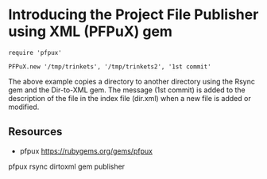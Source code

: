 # Introducing the Project File Publisher using XML (PFPuX) gem

    require 'pfpux'

    PFPuX.new '/tmp/trinkets', '/tmp/trinkets2', '1st commit'

The above example copies a directory to another directory using the Rsync gem and the Dir-to-XML gem. The message (1st commit) is added to the description of the file in the index file (dir.xml) when a new file is added or modified.

## Resources

* pfpux https://rubygems.org/gems/pfpux

pfpux rsync dirtoxml gem publisher
